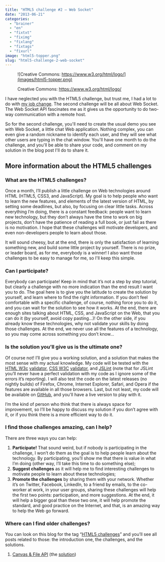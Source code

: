 ```yaml
---
title: "HTML5 challenge #2 – Web Socket"
date: "2013-06-21"
categories: 
  - "brainer"
  - "en"
  - "fixtxt"
  - "fiximg"
  - "fixlang"
  - "fixtags"
  - "fixurl"
image: "html5-topper.png"
slug: "html5-challenge-2-web-socket"
---
```


<figure>

![Creative Commons: https://www.w3.org/html/logo/](images/html5-topper.png)

<figcaption>

Creative Commons: https://www.w3.org/html/logo/

</figcaption>

</figure>

I have neglected you with the HTML5 challenge, but trust me, I had a lot to do with [my job change](http://fred.dev/im-joining-mozilla/ "I’m joining Mozilla"). The second challenge will be all about Web Socket. The Web Socket API fascinates me as it gives us the opportunity to do two-way communication with a remote host.

So for the second challenge, you'll need to create the usual demo you see with Web Socket, a little chat Web application. Nothing complex, you can even give a random nickname to identify each user, and they will see what other users are typing in the chat window. You'll have one month to do the challenge, and you'll be able to share your code, and comment on my solution in the blog post I'll do to share it.

## More information about the HTML5 challenges

### What are the HTML5 challenges?

Once a month, I’ll publish a little challenge on Web technologies around HTML (HTML5, CSS3, and JavaScript). My goal is to help people who want to learn the new features, and elements of the latest version of HTML, by setting some deadlines, but also, by focusing on clear little tasks. Across everything I’m doing, there is a constant feedback: people want to learn new technology, but they don’t always have the time to work on big projects, don’t have the patience of reading a full book, or just fail as there is no motivation. I hope that these challenges will motivate developers, and even non-developers people to learn about those.

It will sound cheesy, but at the end, there is only the satisfaction of learning something new, and build some little project by yourself. There is no prize, or leader board, as for me, everybody is a winner! I also want those challenges to be easy to manage for me, so I'll keep this simple.

### Can I participate?

Everybody can participate! Keep in mind that it’s not a step by step tutorial, but clearly a challenge with no more indication than the end result I want you to do. The goal here is to give you the latitude to create the solution by yourself, and learn where to find the right information. If you don’t feel comfortable with a specific challenge, of course, nothing force you to do it, and you can wait for the solution to see how it works. At the end, there are enough sites talking about HTML, CSS, and JavaScript on the Web, that you can do it (by yourself, avoid copy pasting…)! On the other side, if you already know these technologies, why not validate your skills by doing those challenges. At the end, we never use all the features of a technology, so you may come across something you don’t know…

### Is the solution you’ll give us is the ultimate one?

Of course not! I’ll give you a working solution, and a solution that makes the most sense with my actual knowledge. My code will be tested with the [HTML W3c](https://validator.w3.org/) [validator](https://validator.w3.org/), [CSS W3C](https://jigsaw.w3.org/css-validator/) [validator](https://jigsaw.w3.org/css-validator/), and [JSLint](https://www.jslint.com/) (note that for JSLint you’ll never have a perfect validation with my code as I ignore some of the errors it’s reporting). I will also test the code on the latest releases (no nightly builds) of Firefox, Chrome, Internet Explorer, Safari, and Opera if the features are available in all those browsers. Last, but not least, my code will be available on [GitHub](https://github.com/fharper), and you'll have a live version to play with it.

I’m the kind of person who think that there is always space for improvement, so I’ll be happy to discuss my solution if you don’t agree with it, or if you think there is a more efficient way to do it.

### I find those challenges amazing, can I help?

There are three ways you can help:

1. **Participate!** That sound weird, but if nobody is participating in the challenge, I won’t do them as the goal is to help people learn about the technology. By participating, you’ll show me that there is value in what I’m doing (other way, I’ll take this time to do something else);
2. **Suggest challenges** as it will help me to find interesting challenges to motivate people to learn about these technologies;
3. **Promote the challenges** by sharing them with your network. Whether it’s on Twitter, Facebook, LinkedIn, to a friend by emails, to the co-worker at work, in your user groups, sharing these challenges will help the first two points: participation, and more suggestions. At the end, it will help a bigger goal than these two one, it will help promote the standard, and good practice on the Internet, and that, is an amazing way to help the Web go forward.

### Where can I find older challenges?

You can look on this blog for the tag “[HTML5 challenges](https://fred.dev/tag/html5-challenges/)” and you’ll see all posts related to those: the introduction one, the challenges, and the solutions.

1. [Canvas & File API](https://fred.dev/html5-challenge-1-canvas-file-api/) (the [solution](https://fred.dev/html5-challenge-1-the-result/))
